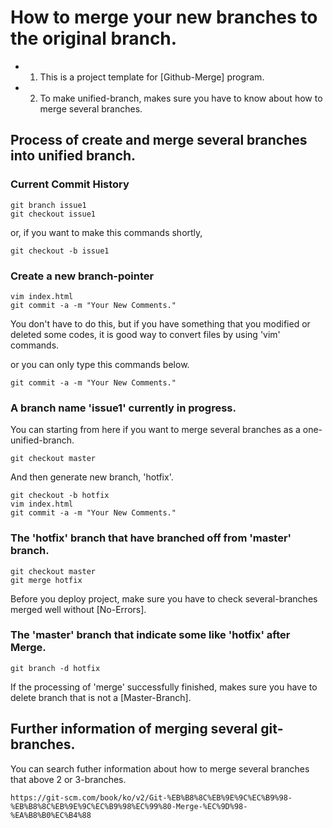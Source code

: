 # How to merge your new branches to the original branch.

- 1. This is a project template for [Github-Merge] program.
- 2. To make unified-branch, makes sure you have to know about how to merge several branches.


## Process of create and merge several branches into unified branch.

### Current Commit History

```
git branch issue1
git checkout issue1
```

or, if you want to make this commands shortly,

```
git checkout -b issue1
```

### Create a new branch-pointer

```
vim index.html  
git commit -a -m "Your New Comments."
```
You don't have to do this, but if you have something that you modified or deleted some codes, it is good way to convert files by using 'vim' commands.

or you can only type this commands below.

```
git commit -a -m "Your New Comments."
```

### A branch name 'issue1' currently in progress.

You can starting from here if you want to merge several branches as a one-unified-branch.

```
git checkout master
```

And then generate new branch, 'hotfix'.

```
git checkout -b hotfix
vim index.html
git commit -a -m "Your New Comments."
```

### The 'hotfix' branch that have branched off from 'master' branch.

```
git checkout master
git merge hotfix
```

Before you deploy project, make sure you have to check several-branches merged well without [No-Errors].

### The 'master' branch that indicate some like 'hotfix' after Merge.

```
git branch -d hotfix
```

If the processing of 'merge' successfully finished, makes sure you have to delete branch that is not a [Master-Branch].



## Further information of merging several git-branches.

You can search futher information about how to merge several branches that above 2 or 3-branches.

```
https://git-scm.com/book/ko/v2/Git-%EB%B8%8C%EB%9E%9C%EC%B9%98-%EB%B8%8C%EB%9E%9C%EC%B9%98%EC%99%80-Merge-%EC%9D%98-%EA%B8%B0%EC%B4%88
```
